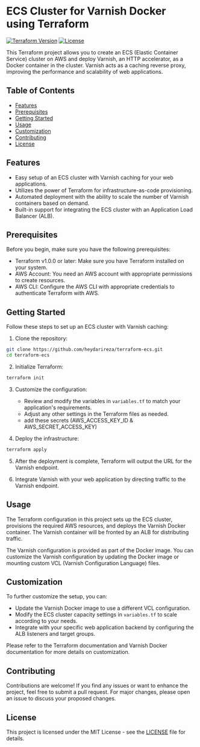
#  ECS Cluster for Varnish Docker using Terraform

[![Terraform Version](https://img.shields.io/badge/Terraform-v1.0.0-blueviolet)](https://www.terraform.io) [![License](https://img.shields.io/badge/License-Apache%202.0-blue.svg)](https://opensource.org/licenses/Apache-2.0)

This Terraform project allows you to create an ECS (Elastic Container Service) cluster on AWS and deploy Varnish, an HTTP accelerator, as a Docker container in the cluster. Varnish acts as a caching reverse proxy, improving the performance and scalability of web applications.

## Table of Contents

- [Features](#features)
- [Prerequisites](#prerequisites)
- [Getting Started](#getting-started)
- [Usage](#usage)
- [Customization](#customization)
- [Contributing](#contributing)
- [License](#license)

## Features

- Easy setup of an ECS cluster with Varnish caching for your web applications.
- Utilizes the power of Terraform for infrastructure-as-code provisioning.
- Automated deployment with the ability to scale the number of Varnish containers based on demand.
- Built-in support for integrating the ECS cluster with an Application Load Balancer (ALB).

## Prerequisites

Before you begin, make sure you have the following prerequisites:

- Terraform v1.0.0 or later: Make sure you have Terraform installed on your system.
- AWS Account: You need an AWS account with appropriate permissions to create resources.
- AWS CLI: Configure the AWS CLI with appropriate credentials to authenticate Terraform with AWS.

## Getting Started

Follow these steps to set up an ECS cluster with Varnish caching:

1. Clone the repository:

```bash
git clone https://github.com/heydarireza/terraform-ecs.git
cd terraform-ecs
```

2. Initialize Terraform:

```bash
terraform init
```

3. Customize the configuration:

   - Review and modify the variables in `variables.tf` to match your application's requirements.
   - Adjust any other settings in the Terraform files as needed.
   - add these secrets (AWS_ACCESS_KEY_ID & AWS_SECRET_ACCESS_KEY)

4. Deploy the infrastructure:

```bash
terraform apply
```

5. After the deployment is complete, Terraform will output the URL for the Varnish endpoint.

6. Integrate Varnish with your web application by directing traffic to the Varnish endpoint.

## Usage

The Terraform configuration in this project sets up the ECS cluster, provisions the required AWS resources, and deploys the Varnish Docker container. The Varnish container will be fronted by an ALB for distributing traffic.

The Varnish configuration is provided as part of the Docker image. You can customize the Varnish configuration by updating the Docker image or mounting custom VCL (Varnish Configuration Language) files.

## Customization

To further customize the setup, you can:

- Update the Varnish Docker image to use a different VCL configuration.
- Modify the ECS cluster capacity settings in `variables.tf` to scale according to your needs.
- Integrate with your specific web application backend by configuring the ALB listeners and target groups.

Please refer to the Terraform documentation and Varnish Docker documentation for more details on customization.

## Contributing

Contributions are welcome! If you find any issues or want to enhance the project, feel free to submit a pull request. For major changes, please open an issue to discuss your proposed changes.

## License

This project is licensed under the MIT License - see the [LICENSE](LICENSE) file for details.


